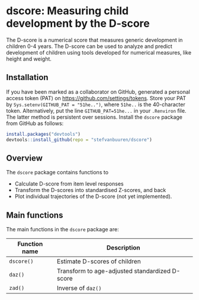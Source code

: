 <!-- README.md is generated from README.Rmd. Please edit that file -->
dscore: Measuring child development by the D-score
==================================================

The D-score is a numerical score that measures generic development in
children 0-4 years. The D-score can be used to analyze and predict
development of children using tools developed for numerical measures,
like height and weight.

Installation
------------

If you have been marked as a collaborator on GitHub, generated a
personal access token (PAT) on
<a href="https://github.com/settings/tokens" class="uri">https://github.com/settings/tokens</a>.
Store your PAT by `Sys.setenv(GITHUB_PAT = "51he..")`, where `51he..` is
the 40-character token. Alternatively, put the line `GITHUB_PAT=51he...`
in your `.Renviron` file. The latter method is persistent over sessions.
Install the `dscore` package from GitHub as follows:

``` r
install.packages("devtools")
devtools::install_github(repo = "stefvanbuuren/dscore")
```

Overview
--------

The `dscore` package contains functions to

-   Calculate D-score from item level responses
-   Transform the D-scores into standardised Z-scores, and back
-   Plot individual trajectories of the D-score (not yet implemented).

Main functions
--------------

The main functions in the `dscore` package are:

| Function name | Description                                    |
|---------------|------------------------------------------------|
| `dscore()`    | Estimate D-scores of children                  |
| `daz()`       | Transform to age-adjusted standardized D-score |
| `zad()`       | Inverse of `daz()`                             |
